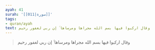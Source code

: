 ```yaml
---
ayah: 41
surah: '[[011|سورة]]'
tags:
- quran/ayah
text: وقال اركبوا فيها بسم الله مجراها ومرساها ۚ إن ربي لغفور رحيم
---
```

> وقال اركبوا فيها بسم الله مجراها ومرساها ۚ إن ربي لغفور رحيم
